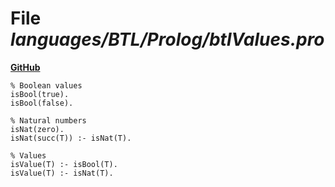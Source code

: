 # File _languages/BTL/Prolog/btlValues.pro_
**[GitHub](https://github.com/softlang/yas/blob/master/languages/BTL/Prolog/btlValues.pro)**
```
% Boolean values
isBool(true).
isBool(false).

% Natural numbers
isNat(zero).
isNat(succ(T)) :- isNat(T).

% Values
isValue(T) :- isBool(T).
isValue(T) :- isNat(T).
```
